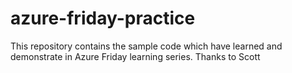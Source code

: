 # azure-friday-practice
This repository contains the sample code which have learned and demonstrate in Azure Friday learning series. Thanks to Scott 
